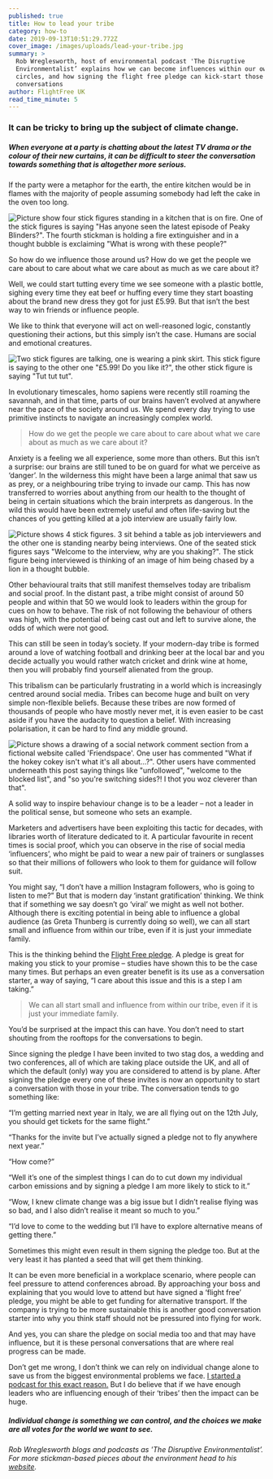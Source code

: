 ```yaml
---
published: true
title: How to lead your tribe
category: how-to
date: 2019-09-13T10:51:29.772Z
cover_image: /images/uploads/lead-your-tribe.jpg
summary: >
  Rob Wreglesworth, host of environmental podcast 'The Disruptive
  Environmentalist’ explains how we can become influences within our own social
  circles, and how signing the flight free pledge can kick-start those
  conversations 
author: FlightFree UK
read_time_minute: 5
---
```

### It can be tricky to bring up the subject of climate change.

##### When everyone at a party is chatting about the latest TV drama or the colour of their new curtains, it can be difficult to steer the conversation towards something that is altogether more serious.

If the party were a metaphor for the earth, the entire kitchen would be in flames with the majority of people assuming somebody had left the cake in the oven too long. 

![Picture show four stick figures standing in a kitchen that is on fire. One of the stick figures is saying "Has anyone seen the latest episode of Peaky Blinders?". The fourth stickman is holding a fire extinguisher and in a thought bubble is exclaiming "What is wrong with these people?"](/images/uploads/lead-your-tribe.jpg)

So how do we influence those around us? How do we get the people we care about to care about what we care about as much as we care about it? 

Well, we could start tutting every time we see someone with a plastic bottle, sighing every time they eat beef or huffing every time they start boasting about the brand new dress they got for just £5.99. But that isn’t the best way to win friends or influence people.

We like to think that everyone will act on well-reasoned logic, constantly questioning their actions, but this simply isn’t the case. Humans are social and emotional creatures.

![Two stick figures are talking, one is wearing a pink skirt. This stick figure is saying to the other one "£5.99! Do you like it?", the other stick figure is saying "Tut tut tut".](/images/uploads/lead-your-tribe-2.jpg)

In evolutionary timescales, homo sapiens were recently still roaming the savannah, and in that time, parts of our brains haven’t evolved at anywhere near the pace of the society around us. We spend every day trying to use primitive instincts to navigate an increasingly complex world. 

> How do we get the people we care about to care about what we care about as much as we care about it?

Anxiety is a feeling we all experience, some more than others. But this isn’t a surprise: our brains are still tuned to be on guard for what we perceive as ‘danger’. In the wilderness this might have been a large animal that saw us as prey, or a neighbouring tribe trying to invade our camp. This has now transferred to worries about anything from our health to the thought of being in certain situations which the brain interprets as dangerous. In the wild this would have been extremely useful and often life-saving but the chances of you getting killed at a job interview are usually fairly low. 

![Picture shows 4 stick figures. 3 sit behind a table as job interviewers and the other one is standing nearby being interviews. One of the seated stick figures says "Welcome to the interview, why are you shaking?". The stick figure being interviewed is thinking of an image of him being chased by a lion in a thought bubble. ](/images/uploads/lead-your-tribe-3.jpg)

Other behavioural traits that still manifest themselves today are tribalism and social proof. In the distant past, a tribe might consist of around 50 people and within that 50 we would look to leaders within the group for cues on how to behave. The risk of not following the behaviour of others was high, with the potential of being cast out and left to survive alone, the odds of which were not good. 

This can still be seen in today’s society. If your modern-day tribe is formed around a love of watching football and drinking beer at the local bar and you decide actually you would rather watch cricket and drink wine at home, then you will probably find yourself alienated from the group. 

This tribalism can be particularly frustrating in a world which is increasingly centred around social media. Tribes can become huge and built on very simple non-flexible beliefs. Because these tribes are now formed of thousands of people who have mostly never met, it is even easier to be cast aside if you have the audacity to question a belief. With increasing polarisation, it can be hard to find any middle ground.

![Picture shows a drawing of a social network comment section from a fictional website called 'Friendspace'. One user has commented "What if the hokey cokey isn't what it's all about...?". Other users have commented underneath this post saying things like "unfollowed", "welcome to the blocked list", and "so you're switching sides?! I thot you woz cleverer than that". ](/images/uploads/lead-your-tribe-4.jpg)

A solid way to inspire behaviour change is to be a leader – not a leader in the political sense, but someone who sets an example. 

Marketers and advertisers have been exploiting this tactic for decades, with libraries worth of literature dedicated to it. A particular favourite in recent times is social proof, which you can observe in the rise of social media ‘influencers’, who might be paid to wear a new pair of trainers or sunglasses so that their millions of followers who look to them for guidance will follow suit. 

You might say, “I don’t have a million Instagram followers, who is going to listen to me?” But that is modern day ‘instant gratification’ thinking. We think that if something we say doesn’t go ‘viral’ we might as well not bother. Although there is exciting potential in being able to influence a global audience (as Greta Thunberg is currently doing so well), we can all start small and influence from within our tribe, even if it is just your immediate family. 

This is the thinking behind the [Flight Free pledge](https://www.flightfree.co.uk/pledge). A pledge is great for making you stick to your promise – studies have shown this to be the case many times. But perhaps an even greater benefit is its use as a conversation starter, a way of saying, “I care about this issue and this is a step I am taking.” 

> We can all start small and influence from within our tribe, even if it is just your immediate family.

You’d be surprised at the impact this can have. You don’t need to start shouting from the rooftops for the conversations to begin. 

Since signing the pledge I have been invited to two stag dos, a wedding and two conferences, all of which are taking place outside the UK, and all of which the default (only) way you are considered to attend is by plane. After signing the pledge every one of these invites is now an opportunity to start a conversation with those in your tribe. The conversation tends to go something like:

“I’m getting married next year in Italy, we are all flying out on the 12th July, you should get tickets for the same flight.”

“Thanks for the invite but I’ve actually signed a pledge not to fly anywhere next year.”

“How come?”

“Well it’s one of the simplest things I can do to cut down my individual carbon emissions and by signing a pledge I am more likely to stick to it.”

“Wow, I knew climate change was a big issue but I didn’t realise flying was so bad, and I also didn’t realise it meant so much to you.” 

“I’d love to come to the wedding but I’ll have to explore alternative means of getting there.”

Sometimes this might even result in them signing the pledge too. But at the very least it has planted a seed that will get them thinking. 

It can be even more beneficial in a workplace scenario, where people can feel pressure to attend conferences abroad. By approaching your boss and explaining that you would love to attend but have signed a ‘flight free’ pledge, you might be able to get funding for alternative transport. If the company is trying to be more sustainable this is another good conversation starter into why you think staff should not be pressured into flying for work. 

And yes, you can share the pledge on social media too and that may have influence, but it is these personal conversations that are where real progress can be made. 

Don’t get me wrong, I don’t think we can rely on individual change alone to save us from the biggest environmental problems we face. [I started a podcast for this exact reason.](https://disruptiveenvironmentalist.com/podcast-2/) But I do believe that if we have enough leaders who are influencing enough of their ‘tribes’ then the impact can be huge. 

##### Individual change is something we can control, and the choices we make are all votes for the world we want to see.

*Rob Wreglesworth blogs and podcasts as 'The Disruptive Environmentalist’. For more stickman-based pieces about the environment head to his [website](https://disruptiveenvironmentalist.com/).* [](https://disruptiveenvironmentalist.com)